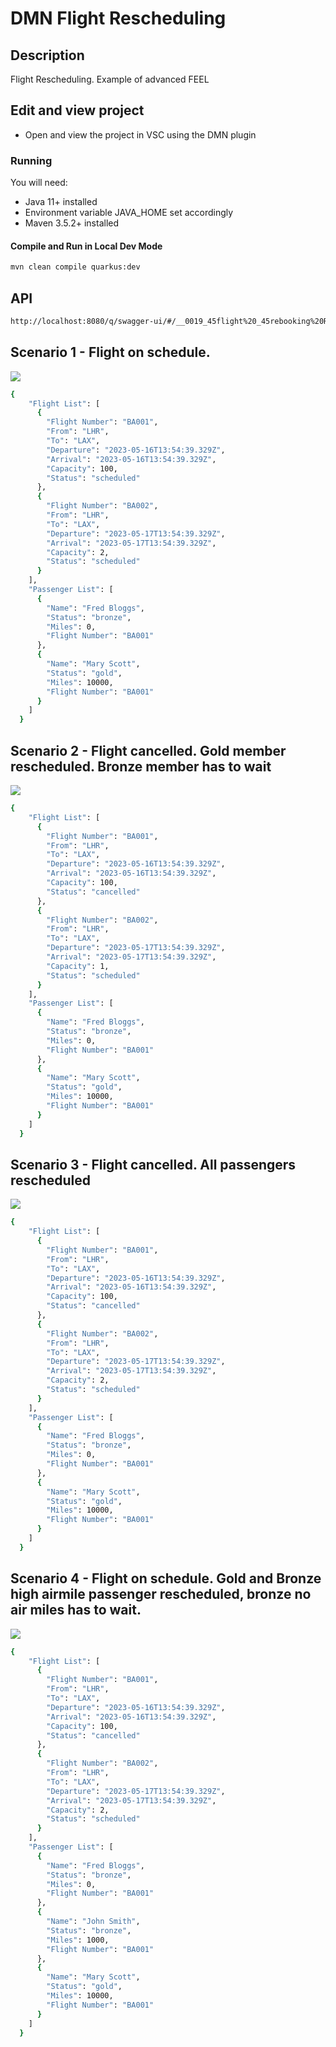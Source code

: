 #  DMN Flight Rescheduling

## Description

Flight Rescheduling.  Example of advanced FEEL


## Edit and view project

* Open and view the project in VSC using the DMN plugin

### Running

You will need:

* Java 11+ installed
* Environment variable JAVA_HOME set accordingly
* Maven 3.5.2+ installed

#### Compile and Run in Local Dev Mode

```sh
mvn clean compile quarkus:dev
```

## API

```sh
http://localhost:8080/q/swagger-ui/#/__0019_45flight%20_45rebooking%20Resource/post_0019_flight_rebooking
```

## Scenario 1 - Flight on schedule. 

<p align="Left"><img src="docs/images/scenario1.png"></p>

```sh
{
    "Flight List": [
      {
        "Flight Number": "BA001",
        "From": "LHR",
        "To": "LAX",
        "Departure": "2023-05-16T13:54:39.329Z",
        "Arrival": "2023-05-16T13:54:39.329Z",
        "Capacity": 100,
        "Status": "scheduled"
      },
      {
        "Flight Number": "BA002",
        "From": "LHR",
        "To": "LAX",
        "Departure": "2023-05-17T13:54:39.329Z",
        "Arrival": "2023-05-17T13:54:39.329Z",
        "Capacity": 2,
        "Status": "scheduled"
      }
    ],
    "Passenger List": [
      {
        "Name": "Fred Bloggs",
        "Status": "bronze",
        "Miles": 0,
        "Flight Number": "BA001"
      },
      {
        "Name": "Mary Scott",
        "Status": "gold",
        "Miles": 10000,
        "Flight Number": "BA001"
      }
    ]
  }
```

## Scenario 2 - Flight cancelled. Gold member rescheduled. Bronze member has to wait

<p align="Left"><img src="docs/images/scenario2.png"></p>

```sh
{
    "Flight List": [
      {
        "Flight Number": "BA001",
        "From": "LHR",
        "To": "LAX",
        "Departure": "2023-05-16T13:54:39.329Z",
        "Arrival": "2023-05-16T13:54:39.329Z",
        "Capacity": 100,
        "Status": "cancelled"
      },
      {
        "Flight Number": "BA002",
        "From": "LHR",
        "To": "LAX",
        "Departure": "2023-05-17T13:54:39.329Z",
        "Arrival": "2023-05-17T13:54:39.329Z",
        "Capacity": 1,
        "Status": "scheduled"
      }
    ],
    "Passenger List": [
      {
        "Name": "Fred Bloggs",
        "Status": "bronze",
        "Miles": 0,
        "Flight Number": "BA001"
      },
      {
        "Name": "Mary Scott",
        "Status": "gold",
        "Miles": 10000,
        "Flight Number": "BA001"
      }
    ]
  }
```

## Scenario 3 - Flight cancelled. All passengers rescheduled

<p align="Left"><img src="docs/images/scenario3.png"></p>

```sh
{
    "Flight List": [
      {
        "Flight Number": "BA001",
        "From": "LHR",
        "To": "LAX",
        "Departure": "2023-05-16T13:54:39.329Z",
        "Arrival": "2023-05-16T13:54:39.329Z",
        "Capacity": 100,
        "Status": "cancelled"
      },
      {
        "Flight Number": "BA002",
        "From": "LHR",
        "To": "LAX",
        "Departure": "2023-05-17T13:54:39.329Z",
        "Arrival": "2023-05-17T13:54:39.329Z",
        "Capacity": 2,
        "Status": "scheduled"
      }
    ],
    "Passenger List": [
      {
        "Name": "Fred Bloggs",
        "Status": "bronze",
        "Miles": 0,
        "Flight Number": "BA001"
      },
      {
        "Name": "Mary Scott",
        "Status": "gold",
        "Miles": 10000,
        "Flight Number": "BA001"
      }
    ]
  }
```

## Scenario 4 - Flight on schedule. Gold and Bronze high airmile passenger rescheduled, bronze no air miles has to wait.

<p align="Left"><img src="docs/images/scenario4.png"></p>

```sh
{
    "Flight List": [
      {
        "Flight Number": "BA001",
        "From": "LHR",
        "To": "LAX",
        "Departure": "2023-05-16T13:54:39.329Z",
        "Arrival": "2023-05-16T13:54:39.329Z",
        "Capacity": 100,
        "Status": "cancelled"
      },
      {
        "Flight Number": "BA002",
        "From": "LHR",
        "To": "LAX",
        "Departure": "2023-05-17T13:54:39.329Z",
        "Arrival": "2023-05-17T13:54:39.329Z",
        "Capacity": 2,
        "Status": "scheduled"
      }
    ],
    "Passenger List": [
      {
        "Name": "Fred Bloggs",
        "Status": "bronze",
        "Miles": 0,
        "Flight Number": "BA001"
      },
      {
        "Name": "John Smith",
        "Status": "bronze",
        "Miles": 1000,
        "Flight Number": "BA001"
      },
      {
        "Name": "Mary Scott",
        "Status": "gold",
        "Miles": 10000,
        "Flight Number": "BA001"
      }
    ]
  }
```